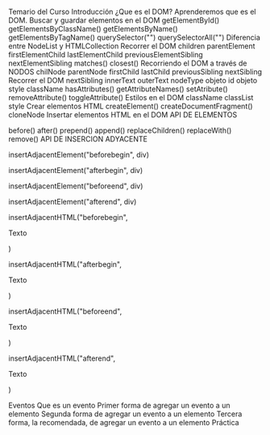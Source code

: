 Temario del Curso
Introducción ¿Que es el DOM?
Aprenderemos que es el DOM.
Buscar y guardar elementos en el DOM
getElementById()
getElementsByClassName()
getElementsByName()
getElementsByTagName()
querySelector("")
querySelectorAll("")
Diferencia entre NodeList y HTMLCollection
Recorrer el DOM
children
parentElement
firstElementChild
lastElementChild
previousElementSibling
nextElementSibling
matches()
closest()
Recorriendo el DOM a través de NODOS
chilNode
parentNode
firstChild
lastChild
previousSibling
nextSibling
Recorrer el DOM
nextSibling
innerText
outerText
nodeType
objeto id
objeto style
className
hasAttributes()
getAttributeNames()
setAtribute()
removeAttribute()
toggleAttribute()
Estilos en el DOM
className
classList
style
Crear elementos HTML
createElement()
createDocumentFragment()
cloneNode
Insertar elementos HTML en el DOM
API DE ELEMENTOS

before()
after()
prepend()
append()
replaceChildren()
replaceWith()
remove()
API DE INSERCION ADYACENTE

insertAdjacentElement("beforebegin", div)

insertAdjacentElement("afterbegin", div)

insertAdjacentElement("beforeend", div)

insertAdjacentElement("afterend", div)

insertAdjacentHTML("beforebegin", <p>Texto</p>)

insertAdjacentHTML("afterbegin", <p>Texto</p>)

insertAdjacentHTML("beforeend", <p>Texto</p>)

insertAdjacentHTML("afterend", <p>Texto</p>)

Eventos
Que es un evento
Primer forma de agregar un evento a un elemento
Segunda forma de agregar un evento a un elemento
Tercera forma, la recomendada, de agregar un evento a un elemento
Práctica
